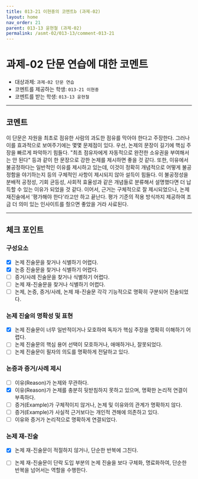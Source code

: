 ```yaml
---
title: 013-21 이현중의 코멘트b (과제-02) 
layout: home
nav_order: 21
parent: 013-13 윤현철 (과제-02)
permalink: /asmt-02/013-13/comment-013-21
---
```


# 과제-02 단문 연습에 대한 코멘트

- 대상과제: `과제-02 단문 연습`
- 코멘트를 제공하는 학생: `013-21 이현중` 
- 코멘트를 받는 학생: `013-13 윤현철` 

---

## 코멘트

이 단문은 자원을 최초로 점유한 사람의 과도한 점유를 막아야 한다고 주장한다. 그러나 이를 효과적으로 보여주기에는 몇몇 문제점이 있다. 우선, 논제의 문장이 길기에 핵심 주장을 빠르게 파악하기 힘들다. "최초 점유자에게 자동적으로 완전한 소유권을 부여해서는 안 된다" 등과 같이 한 문장으로 강한 논제를 제시하면 좋을 것 같다. 또한, 이유에서 불공정하다는 일반적인 이유를 제시하고 있는데, 이것이 정확히 개념적으로 어떻게 불공정함을 야기하는지 등의 구체적인 사항이 제시되지 않아 설득이 힘들다. 이 불공정성을 분배적 공정성, 기회 균등성, 사회적 효율성과 같은 개념들로 분류해서 설명했다면 더 납득할 수 있는 이유가 되었을 것 같다. 이어서, 근거는 구체적으로 잘 제시되었으나, 논제 재진술에서 '평가해야 한다'라고만 하고 끝난다. 평가 기준의 적용 방식까지 제공하여 조금 더 의미 있는 인사이트를 줬으면 좋았을 거라 사료된다. 

---

## 체크 포인트

### **구성요소**
- [x] 논제 진술문을 찾거나 식별하기 어렵다.
- [x] 논증 진술문을 찾거나 식별하기 어렵다.
- [ ] 증거/사례 진술문을 찾거나 식별하기 어렵다.
- [ ] 논제 재-진술문을 찾거나 식별하기 어렵다.
- [ ] 논제, 논증, 증거/사례, 논제 재-진술문 각각 기능적으로 명확히 구분되어 진술되었다.

### **논제 진술의 명확성 및 표현**  
- [x] 논제 진술문이 너무 일반적이거나 모호하여 독자가 핵심 주장을 명확히 이해하기 어렵다.  
- [ ] 논제 진술문의 핵심 용어 선택이 모호하거나, 애매하거나, 잘못되었다.  
- [ ] 논제 진술문이 필자의 의도를 명확하게 전달하고 있다.  

### **논증과 증거/사례 제시**  
- [ ] 이유(Reason)가 논제와 무관하다.
- [x] 이유(Reason)가 논제를 충분히 뒷받침하지 못하고 있으며, 명확한 논리적 연결이 부족하다.  
- [ ] 증거(Example)가 구체적이지 않거나, 논제 및 이유와의 관계가 명확하지 않다. 
- [ ] 증거(Example)가 사실적 근거보다는 개인적 견해에 의존하고 있다.  
- [ ] 이유와 증거가 논리적으로 명확하게 연결되었다.  

### **논제 재-진술**  
- [x] 논제 재-진술문이 적절하지 않거나, 단순한 반복에 그친다.   
- [ ] 논제 재-진술문이 단락 도입 부분의 논제 진술을 보다 구체화, 명료화하여, 단순한 반복을 넘어서는 역할을 수행한다.  

